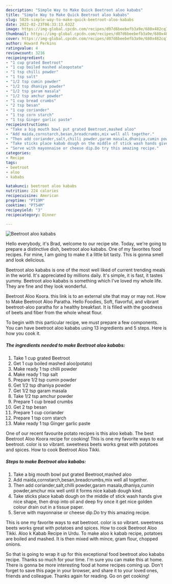 ```yaml
---
description: "Simple Way to Make Quick Beetroot aloo kababs"
title: "Simple Way to Make Quick Beetroot aloo kababs"
slug: 5826-simple-way-to-make-quick-beetroot-aloo-kababs
date: 2022-02-23T06:33:13.632Z
image: https://img-global.cpcdn.com/recipes/d07d6beebefb3a9e/680x482cq70/beetroot-aloo-kababs-recipe-main-photo.jpg
thumbnail: https://img-global.cpcdn.com/recipes/d07d6beebefb3a9e/680x482cq70/beetroot-aloo-kababs-recipe-main-photo.jpg
cover: https://img-global.cpcdn.com/recipes/d07d6beebefb3a9e/680x482cq70/beetroot-aloo-kababs-recipe-main-photo.jpg
author: Howard Perkins
ratingvalue: 4
reviewcount: 3216
recipeingredient:
- "1 cup grated Beetroot"
- "1 cup boiled mashed aloopotato"
- "1 tsp chilli powder"
- "1 tsp salt"
- "1/2 tsp cumin powder"
- "1/2 tsp dhaniya powder"
- "1/2 tsp garam masala"
- "1/2 tsp amchur powder"
- "1 cup bread crumbs"
- "2 tsp besan"
- "1 cup coriander"
- "1 tsp corn starch"
- "1 tsp Ginger garlic paste"
recipeinstructions:
- "Take a big mouth bowl put grated Beetroot,mashed aloo"
- "Add maida,cornstarch,besan,breadcrumbs,mix well all together."
- "Then add coriander,salt,chilli powder,garam masala,dhaniya,cumin powder,amchur mix well until it forms nice kabab dough kind."
- "Take sticks place kabab dough on the middle of stick wash hands give nice shape, then drop into oil and deep fry once it get nice golden colour drain out in a tissue paper."
- "Serve with mayonnaise or cheese dip.Do try this amazing recipe."
categories:
- Recipe
tags:
- beetroot
- aloo
- kababs

katakunci: beetroot aloo kababs 
nutrition: 224 calories
recipecuisine: American
preptime: "PT19M"
cooktime: "PT54M"
recipeyield: "3"
recipecategory: Dinner

---
```



![Beetroot aloo kababs](https://img-global.cpcdn.com/recipes/d07d6beebefb3a9e/680x482cq70/beetroot-aloo-kababs-recipe-main-photo.jpg)

Hello everybody, it's Brad, welcome to our recipe site. Today, we're going to prepare a distinctive dish, beetroot aloo kababs. One of my favorites food recipes. For mine, I am going to make it a little bit tasty. This is gonna smell and look delicious.

Beetroot aloo kababs is one of the most well liked of current trending meals in the world. It's appreciated by millions daily. It's simple, it is fast, it tastes yummy. Beetroot aloo kababs is something which I've loved my whole life. They are fine and they look wonderful.

Beetroot Aloo Koora. this link is to an external site that may or may not. How to Make Beetroot Aloo Paratha. Hello Foodies, Soft, flavorful, and vibrant beetroot-aloo paratha for a healthy breakfast. It is filled with the goodness of beets and fiber from the whole wheat flour.


To begin with this particular recipe, we must prepare a few components. You can have beetroot aloo kababs using 13 ingredients and 5 steps. Here is how you cook it.

<!--inarticleads1-->

##### The ingredients needed to make Beetroot aloo kababs:

1. Take 1 cup grated Beetroot
1. Get 1 cup boiled mashed aloo(potato)
1. Make ready 1 tsp chilli powder
1. Make ready 1 tsp salt
1. Prepare 1/2 tsp cumin powder
1. Get 1/2 tsp dhaniya powder
1. Get 1/2 tsp garam masala
1. Take 1/2 tsp amchur powder
1. Prepare 1 cup bread crumbs
1. Get 2 tsp besan
1. Prepare 1 cup coriander
1. Prepare 1 tsp corn starch
1. Make ready 1 tsp Ginger garlic paste


One of our recent favourite potato recipes is this aloo kebab. The best Beetroot Aloo Koora recipe for cooking! This is one my favorite ways to eat beetroot. color is so vibrant. sweetness beets works great with potatoes and spices. How to cook Beetroot Aloo Tikki. 

<!--inarticleads2-->

##### Steps to make Beetroot aloo kababs:

1. Take a big mouth bowl put grated Beetroot,mashed aloo
1. Add maida,cornstarch,besan,breadcrumbs,mix well all together.
1. Then add coriander,salt,chilli powder,garam masala,dhaniya,cumin powder,amchur mix well until it forms nice kabab dough kind.
1. Take sticks place kabab dough on the middle of stick wash hands give nice shape, then drop into oil and deep fry once it get nice golden colour drain out in a tissue paper.
1. Serve with mayonnaise or cheese dip.Do try this amazing recipe.


This is one my favorite ways to eat beetroot. color is so vibrant. sweetness beets works great with potatoes and spices. How to cook Beetroot Aloo Tikki. Aloo k Kabab Recipe in Urdu. To make aloo k kabab recipe, potatoes are boiled and mashed. It is then mixed with mince, gram flour, chopped onions. 

So that is going to wrap it up for this exceptional food beetroot aloo kababs recipe. Thanks so much for your time. I'm sure you can make this at home. There is gonna be more interesting food at home recipes coming up. Don't forget to save this page in your browser, and share it to your loved ones, friends and colleague. Thanks again for reading. Go on get cooking!
